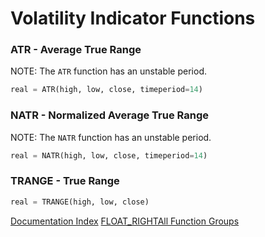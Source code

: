 # Volatility Indicator Functions
### ATR - Average True Range
NOTE: The ``ATR`` function has an unstable period.  
```python
real = ATR(high, low, close, timeperiod=14)
```

### NATR - Normalized Average True Range
NOTE: The ``NATR`` function has an unstable period.  
```python
real = NATR(high, low, close, timeperiod=14)
```

### TRANGE - True Range
```python
real = TRANGE(high, low, close)
```


[Documentation Index](../doc_index.html)
[FLOAT_RIGHTAll Function Groups](../funcs.html)
